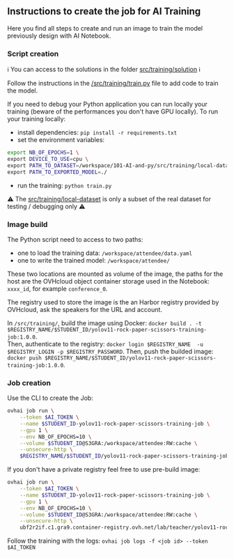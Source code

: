 ## Instructions to create the job for AI Training

Here you find all steps to create and run an image to train the model previously design with AI Notebook.

### Script creation

ℹ️ You can access to the solutions in the folder [src/training/solution](../src/training/solution) ℹ️

Follow the instructions in the [/src/training/train.py](../src/training/train.py) file to add code to train the model.

If you need to debug your Python application you can run locally your training (beware of the performances you don't have GPU locally).
To run your training locally:
 - install dependencies: `pip install -r requirements.txt`
 - set the environment variables:
```bash
export NB_OF_EPOCHS=1 \
export DEVICE_TO_USE=cpu \
export PATH_TO_DATASET=/workspace/101-AI-and-py/src/training/local-dataset/data.yaml \
export PATH_TO_EXPORTED_MODEL=./
```
 - run the training: `python train.py`

⚠️ The [src/training/local-dataset](../src/training/local-dataset) is only a subset of the real dataset for testing / debugging only ⚠️

### Image build

The Python script need to access to two paths:
 - one to load the training data: `/workspace/attendee/data.yaml`
 - one to write the trained model: `/workspace/attendee/`

These two locations are mounted as volume of the image, the paths for the host are the OVHcloud object container storage used in the Notebook: `xxxx_id`, for example `conference_0`.

The registry used to store the image is the an Harbor registry provided by OVHcloud, ask the speakers for the URL and account.

In `/src/training/`, build the image using Docker: `docker build . -t $REGISTRY_NAME/$STUDENT_ID/yolov11-rock-paper-scissors-training-job:1.0.0`.  
Then, authenticate to the registry: `docker login $REGISTRY_NAME  -u $REGISTRY_LOGIN -p $REGISTRY_PASSWORD`.
Then, push the builded image: `docker push $REGISTRY_NAME/$STUDENT_ID/yolov11-rock-paper-scissors-training-job:1.0.0`.

### Job creation 

Use the CLI to create the Job:
```bash
ovhai job run \
	--token $AI_TOKEN \
	--name $STUDENT_ID-yolov11-rock-paper-scissors-training-job \
	--gpu 1 \
	--env NB_OF_EPOCHS=10 \
	--volume $STUDENT_ID@S3GRA:/workspace/attendee:RW:cache \
	--unsecure-http \
	$REGISTRY_NAME/$STUDENT_ID/yolov11-rock-paper-scissors-training-job:1.0.0
```

If you don't have a private registry feel free to use pre-build image:
```bash
ovhai job run \
	--token $AI_TOKEN \
	--name $STUDENT_ID-yolov11-rock-paper-scissors-training-job \
	--gpu 1 \
	--env NB_OF_EPOCHS=10 \
	--volume $STUDENT_ID@S3GRA:/workspace/attendee:RW:cache \
	--unsecure-http \
	ubf2r2if.c1.gra9.container-registry.ovh.net/lab/teacher/yolov11-rock-paper-scissors-training-job:1.0.0
```

Follow the training with the logs: `ovhai job logs -f <job id> --token $AI_TOKEN`